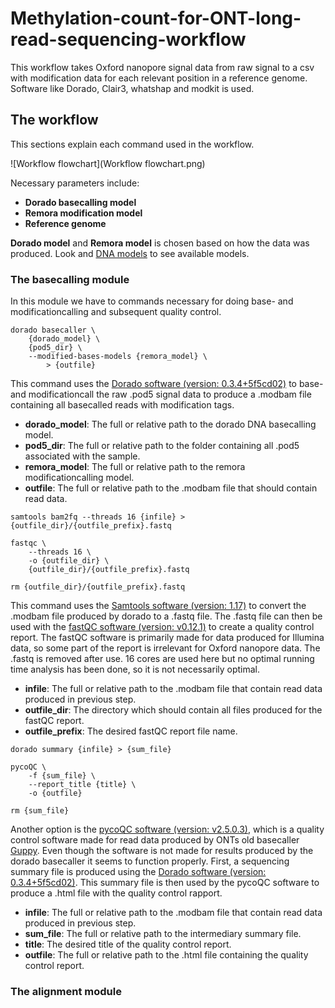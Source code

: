 # Methylation-count-for-ONT-long-read-sequencing-workflow
This workflow takes Oxford nanopore signal data from raw signal to a csv with modification data for each relevant position in a reference genome. Software like Dorado, Clair3, whatshap and modkit is used.

## The workflow

This sections explain each command used in the workflow.

![Workflow flowchart](Workflow flowchart.png)

Necessary parameters include:

- **Dorado basecalling model**
- **Remora modification model** 
- **Reference genome**

**Dorado model** and **Remora model** is chosen based on how the data was produced. Look and [DNA models](https://github.com/nanoporetech/dorado?tab=readme-ov-file#dna-models) to see available models.

### The basecalling module

In this module we have to commands necessary for doing base- and modificationcalling and subsequent quality control.

```shell
dorado basecaller \
    {dorado_model} \
    {pod5_dir} \
    --modified-bases-models {remora_model} \
        > {outfile}
```

This command uses the [Dorado software (version: 0.3.4+5f5cd02)](https://github.com/nanoporetech/dorado) to base- and modificationcall the raw .pod5 signal data to produce a .modbam file containing all basecalled reads with modification tags. 

- **dorado_model**: The full or relative path to the dorado DNA basecalling model.
- **pod5_dir**: The full or relative path to the folder containing all .pod5 associated with the sample.
- **remora_model**: The full or relative path to the remora modificationcalling model.
- **outfile**: The full or relative path to the .modbam file that should contain read data.


```shell
samtools bam2fq --threads 16 {infile} > {outfile_dir}/{outfile_prefix}.fastq

fastqc \
    --threads 16 \
    -o {outfile_dir} \
    {outfile_dir}/{outfile_prefix}.fastq

rm {outfile_dir}/{outfile_prefix}.fastq
```

This command uses the [Samtools software (version: 1.17)](https://github.com/samtools/samtools) to convert the .modbam file produced by dorado to a .fastq file. The .fastq file can then be used with the [fastQC software (version: v0.12.1)](https://github.com/s-andrews/FastQC) to create a quality control report. The fastQC software is primarily made for data produced for Illumina data, so some part of the report is irrelevant for Oxford nanopore data. The .fastq is removed after use. 16 cores are used here but no optimal running time analysis has been done, so it is not necessarily optimal.

- **infile**: The full or relative path to the .modbam file that contain read data produced in previous step.
- **outfile_dir**: The directory which should contain all files produced for the fastQC report.
- **outfile_prefix**: The desired fastQC report file name.

```shell
dorado summary {infile} > {sum_file}
    
pycoQC \
    -f {sum_file} \
    --report_title {title} \
    -o {outfile}

rm {sum_file}
```

Another option is the [pycoQC software (version: v2.5.0.3)](https://github.com/a-slide/pycoQC), which is a quality control software made for read data produced by ONTs old basecaller [Guppy](https://timkahlke.github.io/LongRead_tutorials/BS_G.html). Even though the software is not made for results produced by the dorado basecaller it seems to function properly.
First, a sequencing summary file is produced using the [Dorado software (version: 0.3.4+5f5cd02)](https://github.com/nanoporetech/dorado). This summary file is then used by the pycoQC software to produce a .html file with the quality control rapport.

- **infile**: The full or relative path to the .modbam file that contain read data produced in previous step.
- **sum_file**: The full or relative path to the intermediary summary file.
- **title**: The desired title of the quality control report.
- **outfile**: The full or relative path to the .html file containing the quality control report.


### The alignment module

